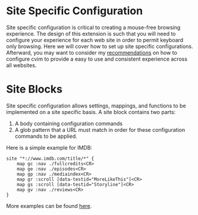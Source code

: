 # Site Specific Configuration

Site specific configuration is critical to creating a mouse-free browsing experience. The design of this extension is such that you will need to configure your experience for each web site in order to permit keyboard only browsing. Here we will cover how to set up site specific configurations. Afterward, you may want to consider my [recommendations](./recommendations.html) on how to configure cvim to provide a easy to use and consistent experience across all websites.


# Site Blocks

Site specific configuration allows settings, mappings, and functions to be implemented on a site specific basis. A site block contains two parts:

1. A body containing configuration commands
2. A glob pattern that a URL must match in order for these configuration commands to be applied.

Here is a simple example for IMDB:

```vim
site "*://www.imdb.com/title/*" {
	map gc :nav ./fullcredits<CR>
	map ge :nav ./episodes<CR>
	map gp :nav ./mediaindex<CR>
	map gr :scroll [data-testid="MoreLikeThis"]<CR>
	map gs :scroll [data-testid="Storyline"]<CR>
	map gv :nav ./reviews<CR>
}
```

More examples can be found [here](./examples/main.html).
